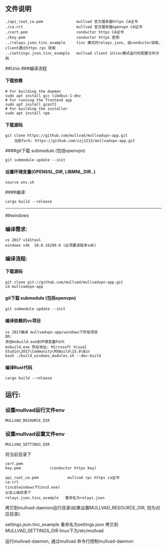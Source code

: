## 文件说明
```
./api_root_ca.pem				mullvad 官方服务器https CA证书
./ca.crt						mullvad 官方服务器openvpn CA证书
./cert.pem						conductor https CA证书
./key.pem						conductor https 密钥
../relays.json.tinc_example		tinc 模式的relays.json, 由conductor读取, client通过https rpc 获取
../settings.json.tinc_example	mullvad client 以tinc模式运行的配置文件示例
```

##Unix
###编译流程
#### 下载依赖
```
# For building the daemon
sudo apt install gcc libdbus-1-dev
# For running the frontend app
sudo apt install gconf2
# For building the installer
sudo apt install rpm
```
#### 下载源码
```
git clone https://github.com/mullvad/mullvadvpn-app.git
    当前fork: https://github.com/zzj1213/mullvadvpn-app.git
```
####git下载 submodule (包括openvpn)
```
git submodule update --init
```
#### 设置环境变量(OPENSSL_DIR, LIBMNL_DIR..)
```
source env.sh
```
####编译:
```
cargo build --release
```
---
##windows
### 编译需求:
```
vs 2017 v141tool
windows sdk  10.0.16299.0 (必须要该版本sdk)
```
### 编译流程:
#### 下载源码
```
git clone git://github.com/mullvad/mullvadvpn-app.git
cd mullvadvpn-app
```
#### git下载 submodule (包括openvpn)
```
git submodule update --init
```
#### 编译依赖的vc项目
```    
vs 2017编译 mullvadvpn-app/windows下所有项目
OR:
添加msbuild.exe到环境变量Path
msbuild.exe 所在地址: Microsoft Visual Studio\2017\Community\MSBuild\15.0\Bin
bash ./build_windows_modules.sh --dev-build
```

#### 编译Rust代码
```
cargo build --release
```
## 运行:
### 设置mullvad运行文件env
```
MULLVAD_RESOURCE_DIR
```
### 设置mullvad设置文件env
```
MULLVAD_SETTINGS_DIR
```

将当前目录下
```
cert.pem
key.pem             (conductor https key)

api_root_ca.pem             mullvad rpc https ca证书
ca.crt
tincd(windows下tincd.exe)
以及上级目录下
relays.json.tinc_example   重命名为relays.json
```
拷贝到mullvad-daemon运行目录(如果设置MULLVAD_RESOURCE_DIR, 则为对应目录).

settings.json.tinc_example   重命名为settings.json
拷贝到MULLVAD_SETTINGS_DIR linux下为/etc/mullvad

运行mullvad-daemon, 通过mullvad 命令行控制mullvad-daemon
